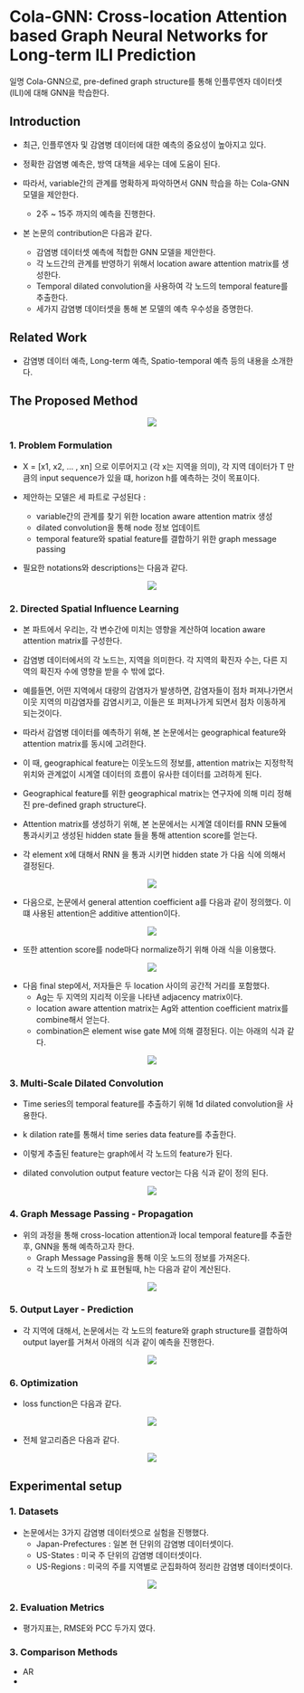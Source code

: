 # Cola-GNN: Cross-location Attention based Graph Neural Networks for Long-term ILI Prediction  
일명 Cola-GNN으로, pre-defined graph structure를 통해 인플루엔자 데이터셋(ILI)에 대해 GNN을 학습한다.  
  
## Introduction  
- 최근, 인플루엔자 및 감염병 데이터에 대한 예측의 중요성이 높아지고 있다.  
  
- 정확한 감염병 예측은, 방역 대책을 세우는 데에 도움이 된다.  
  
- 따라서, variable간의 관계를 명확하게 파악하면서 GNN 학습을 하는 Cola-GNN 모델을 제안한다.
  - 2주 ~ 15주 까지의 예측을 진행한다.  
  
- 본 논문의 contribution은 다음과 같다.  
  - 감염병 데이터셋 예측에 적합한 GNN 모델을 제안한다.  
  - 각 노드간의 관계를 반영하기 위해서 location aware attention matrix를 생성한다.  
  - Temporal dilated convolution을 사용하여 각 노드의 temporal feature를 추출한다.  
  - 세가지 감염병 데이터셋을 통해 본 모델의 예측 우수성을 증명한다.  
  
## Related Work  
- 감염병 데이터 예측, Long-term 예측, Spatio-temporal 예측 등의 내용을 소개한다.  
  
## The Proposed Method  
  
<p align="center"><img src="./imgs/colagnn1.PNG"></p> 

### 1. Problem Formulation  
- X = [x1, x2, ... , xn] 으로 이루어지고 (각 x는 지역을 의미), 각 지역 데이터가 T 만큼의 input sequence가 있을 떄, horizon h를 예측하는 것이 목표이다.  
  
- 제안하는 모델은 세 파트로 구성된다 : 
  - variable간의 관계를 찾기 위한 location aware attention matrix 생성  
  - dilated convolution을 통해 node 정보 업데이트  
  - temporal feature와 spatial feature를 결합하기 위한 graph message passing  
  
- 필요한 notations와 descriptions는 다음과 같다.  
<p align="center"><img src="./imgs/colagnn2.PNG"></p> 

### 2. Directed Spatial Influence Learning  
- 본 파트에서 우리는, 각 변수간에 미치는 영향을 계산하여 location aware attention matrix를 구성한다.  
  
- 감염병 데이터에서의 각 노드는, 지역을 의미한다. 각 지역의 확진자 수는, 다른 지역의 확진자 수에 영향을 받을 수 밖에 없다.  
- 예를들면, 어떤 지역에서 대량의 감염자가 발생하면, 감염자들이 점차 퍼져나가면서 이웃 지역의 미감염자를 감염시키고, 이들은 또 퍼져나가게 되면서 점차 이동하게 되는것이다.  
  
- 따라서 감염병 데이터를 예측하기 위해, 본 논문에서는 geographical feature와 attention matrix를 동시에 고려한다.  
  
- 이 때, geographical feature는 이웃노드의 정보를, attention matrix는 지정학적 위치와 관계없이 시계열 데이터의 흐름이 유사한 데이터를 고려하게 된다.  
  
- Geographical feature를 위한 geographical matrix는 연구자에 의해 미리 정해진 pre-defined graph structure다.  
  
- Attention matrix를 생성하기 위해, 본 논문에서는 시계열 데이터를 RNN 모듈에 통과시키고 생성된 hidden state 들을 통해 attention score를 얻는다.  
  
- 각 element x에 대해서 RNN 을 통과 시키면 hidden state 가 다음 식에 의해서 결정된다.  
<p align="center"><img src="./imgs/colagnn3.PNG"></p>   
  
- 다음으로, 논문에서 general attention coefficient a를 다음과 같이 정의했다. 이 떄 사용된 attention은 additive attention이다.  
<p align="center"><img src="./imgs/colagnn4.PNG"></p>   
  
- 또한 attention score를 node마다 normalize하기 위해 아래 식을 이용했다.  
<p align="center"><img src="./imgs/colagnn5.PNG"></p>   
  
- 다음 final step에서, 저자들은 두 location 사이의 공간적 거리를 포함했다.  
  - Ag는 두 지역의 지리적 이웃을 나타낸 adjacency matrix이다.  
  - location aware attention matrix는 Ag와 attention coefficient matrix를 combine해서 얻는다.  
  - combination은 element wise gate M에 의해 결정된다. 이는 아래의 식과 같다.  
<p align="center"><img src="./imgs/colagnn6.PNG"></p>   
  
### 3. Multi-Scale Dilated Convolution  
- Time series의 temporal feature를 추출하기 위해 1d dilated convolution을 사용한다.  
  
- k dilation rate를 통해서 time series data feature를 추출한다.  
  
- 이렇게 추출된 feature는 graph에서 각 노드의 feature가 된다.  
  
- dilated convolution output feature vector는 다음 식과 같이 정의 된다.  
<p align="center"><img src="./imgs/colagnn7.PNG"></p>   
  
### 4. Graph Message Passing - Propagation  
- 위의 과정을 통해 cross-location attention과 local temporal feature를 추출한 후, GNN을 통해 예측하고자 한다.  
  - Graph Message Passing을 통해 이웃 노드의 정보를 가져온다.  
  - 각 노드의 정보가 h 로 표현될때, h는 다음과 같이 계산된다.  
<p align="center"><img src="./imgs/colagnn8.PNG"></p>   
  
### 5. Output Layer - Prediction  
- 각 지역에 대해서, 논문에서는 각 노드의 feature와 graph structure를 결합하여 output layer를 거쳐서 아래의 식과 같이 예측을 진행한다.  
<p align="center"><img src="./imgs/colagnn9.PNG"></p>  
  
### 6. Optimization  
- loss function은 다음과 같다.  
<p align="center"><img src="./imgs/colagnn10.PNG"></p>  
  
- 전체 알고리즘은 다음과 같다.  
<p align="center"><img src="./imgs/colagnn11.PNG"></p>  
  
  
## Experimental setup  
### 1. Datasets  
- 논문에서는 3가지 감염병 데이터셋으로 실험을 진행했다.  
  - Japan-Prefectures : 일본 현 단위의 감염병 데이터셋이다.  
  - US-States : 미국 주 단위의 감염병 데이터셋이다.  
  - US-Regions : 미국의 주를 지역별로 군집화하여 정리한 감염병 데이터셋이다.  
<p align="center"><img src="./imgs/colagnn12.PNG"></p>
  
### 2. Evaluation Metrics  
- 평가지표는, RMSE와 PCC 두가지 였다.  
  
### 3. Comparison Methods  
- AR  
- 
